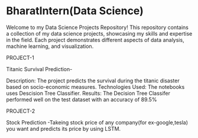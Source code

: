 # BharatIntern(Data Science)
Welcome to my Data Science Projects Repository! This repository contains a collection of my data science projects, showcasing my skills and expertise in the field. Each project demonstrates different aspects of data analysis, machine learning, and visualization.

PROJECT-1

Titanic Survival Prediction-

Description: The project predicts the survival during the titanic disaster based on socio-economic measures.
                                 Technologies Used: The notebooks uses Descision Tree Classifier.
                                 Results: The Decision Tree Classifer performed well on the test dataset with an accuracy of 89.5%

PROJECT-2

Stock Prediction -Takeing stock price of any company(for ex-google,tesla) you want and predicts its price by using LSTM.
